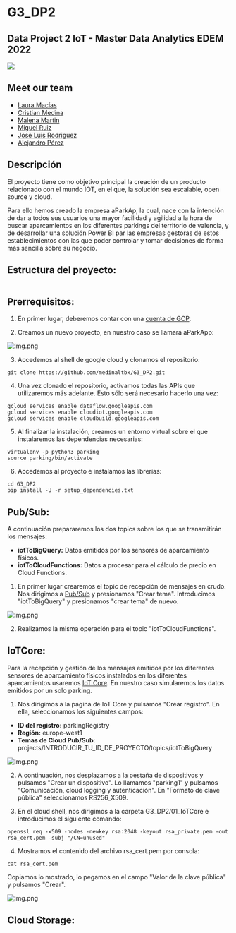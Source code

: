 # G3_DP2
## Data Project 2 IoT - Master Data Analytics EDEM 2022
 ![](https://github.com/medinaltbx/G3_DP2/blob/main/images/whitelogo.png)


## Meet our team

- [Laura Macías](https://github.com/LauraMacias)
- [Cristian Medina](hhttps://github.com/medinaltbx)
- [Malena Martin](https://github.com/MalenaMDH)
- [Miguel Ruiz](https://github.com/miruimi)
- [Jose Luis Rodriguez](https://github.com/joselra98)
- [Alejandro Pérez](https://github.com/AlexPC23)

## Descripción

El proyecto tiene como objetivo principal la creación de un producto relacionado con el mundo IOT, en el que, la solución sea escalable, open source y cloud. 

Para ello hemos creado la empresa aParkAp, la cual, nace con la intención de dar a todos sus usuarios una mayor facilidad y agilidad a la hora de buscar aparcamientos en los diferentes parkings del territorio de valencia, y de desarrollar una solución Power BI par las empresas gestoras de estos establecimientos con las que poder controlar y tomar decisiones de forma más sencilla sobre su negocio. 

## Estructura del proyecto:
```bash
```

## Prerrequisitos:

1. En primer lugar, deberemos contar con una [cuenta de GCP](https://cloud.google.com/free/?utm_source=google&utm_medium=cpc&utm_campaign=emea-none-all-none-dr-sitelink-all-all-trial-e-gcp-1011340&utm_content=text-ad-none-any-DEV_c-CRE_526889180785-ADGP_Hybrid%20%7C%20BKWS%20-%20EXA%20%7C%20Txt%20~%20GCP%20~%20General%23v2-KWID_43700060384861660-aud-606988878894%3Akwd-87853815-userloc_1005545&utm_term=KW_gcp-ST_gcp-NET_g-&gclid=CjwKCAiA1JGRBhBSEiwAxXblweeQL5m3raLU4_MpexJyCDpQMEF2bM5NzEcUx7MFyTD0nneu2jC3kRoCs5wQAvD_BwE&gclsrc=aw.ds).

2. Creamos un nuevo proyecto, en nuestro caso se llamará aParkApp:

![img.png](images/new_project.png)

3. Accedemos al shell de google cloud y clonamos el repositorio:
```
git clone https://github.com/medinaltbx/G3_DP2.git
```

4. Una vez clonado el repositorio, activamos todas las APIs que utilizaremos más adelante. Esto sólo será necesario hacerlo una vez:
```
gcloud services enable dataflow.googleapis.com
gcloud services enable cloudiot.googleapis.com
gcloud services enable cloudbuild.googleapis.com
```

5. Al finalizar la instalación, creamos un entorno virtual sobre el que instalaremos las dependencias necesarias:
```
virtualenv -p python3 parking
source parking/bin/activate
```

6. Accedemos al proyecto e instalamos las librerías:

```
cd G3_DP2
pip install -U -r setup_dependencies.txt
```

## Pub/Sub:
A continuación prepararemos los dos topics sobre los que se transmitirán los mensajes:
* **iotToBigQuery:** Datos emitidos por los sensores de aparcamiento físicos.
* **iotToCloudFunctions:** Datos a procesar para el cálculo de precio en Cloud Functions.

1. En primer lugar crearemos el topic de recepción de mensajes en crudo. Nos dirigimos a [Pub/Sub]('https://cloud.google.com/pubsub) y presionamos "Crear tema". Introducimos "iotToBigQuery" y presionamos "crear tema" de nuevo.

![img.png](images/iotToBigQuieryPubSub.png)

2. Realizamos la misma operación para el topic "iotToCloudFunctions".


## IoTCore:

Para la recepción y gestión de los mensajes emitidos por los diferentes sensores de aparcamiento físicos instalados en los diferentes aparcamientos usaremos [IoT Core]('https://cloud.google.com/iot-core'). En nuestro caso simularemos los datos emitidos por un solo parking.

1. Nos dirigimos a la página de IoT Core y pulsamos "Crear registro". En ella, seleccionamos los siguientes campos:
* **ID del registro:** parkingRegistry
* **Región:** europe-west1
* **Temas de Cloud Pub/Sub**: projects/INTRODUCIR_TU_ID_DE_PROYECTO/topics/iotToBigQuery

![img.png](images/iotCore1.png)

2. A continuación, nos desplazamos a la pestaña de dispositivos y pulsamos "Crear un dispositivo". Lo llamamos "parking1" y pulsamos "Comunicación, cloud logging y autenticación". En "Formato de clave pública" seleccionamos 
RS256_X509.


3. En el cloud shell, nos dirigimos a la carpeta G3_DP2/01_IoTCore e introducimos el siguiente comando:
```
openssl req -x509 -nodes -newkey rsa:2048 -keyout rsa_private.pem -out rsa_cert.pem -subj "/CN=unused"
```

4. Mostramos el contenido del archivo rsa_cert.pem por consola:
```
cat rsa_cert.pem
```
Copiamos lo mostrado, lo pegamos en el campo "Valor de la clave pública" y pulsamos "Crear".

![img.png](images/iotCore2.png)

## Cloud Storage:

